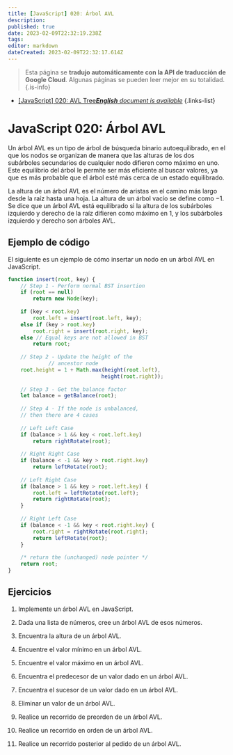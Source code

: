 ```yaml
---
title: [JavaScript] 020: Árbol AVL
description: 
published: true
date: 2023-02-09T22:32:19.238Z
tags: 
editor: markdown
dateCreated: 2023-02-09T22:32:17.614Z
---
```


> Esta página se **tradujo automáticamente con la API de traducción de Google Cloud**.
Algunas páginas se pueden leer mejor en su totalidad.{.is-info}



- [[JavaScript] 020: AVL Tree***English** document is available*](/en/Knowledge-base/Algorithm/javascript-020-avl-tree)
{.links-list}


# JavaScript 020: Árbol AVL

Un árbol AVL es un tipo de árbol de búsqueda binario autoequilibrado, en el que los nodos se organizan de manera que las alturas de los dos subárboles secundarios de cualquier nodo difieren como máximo en uno. Este equilibrio del árbol le permite ser más eficiente al buscar valores, ya que es más probable que el árbol esté más cerca de un estado equilibrado.

La altura de un árbol AVL es el número de aristas en el camino más largo desde la raíz hasta una hoja. La altura de un árbol vacío se define como −1. Se dice que un árbol AVL está equilibrado si la altura de los subárboles izquierdo y derecho de la raíz difieren como máximo en 1, y los subárboles izquierdo y derecho son árboles AVL.

## Ejemplo de código

El siguiente es un ejemplo de cómo insertar un nodo en un árbol AVL en JavaScript.

```javascript
function insert(root, key) { 
    // Step 1 - Perform normal BST insertion 
    if (root == null) 
        return new Node(key); 
  
    if (key < root.key) 
        root.left = insert(root.left, key); 
    else if (key > root.key) 
        root.right = insert(root.right, key); 
    else // Equal keys are not allowed in BST 
        return root; 
  
    // Step 2 - Update the height of the  
             // ancestor node 
    root.height = 1 + Math.max(height(root.left), 
                              height(root.right)); 
  
    // Step 3 - Get the balance factor 
    let balance = getBalance(root); 
  
    // Step 4 - If the node is unbalanced,  
    // then there are 4 cases 
  
    // Left Left Case 
    if (balance > 1 && key < root.left.key) 
        return rightRotate(root); 
  
    // Right Right Case 
    if (balance < -1 && key > root.right.key) 
        return leftRotate(root); 
  
    // Left Right Case 
    if (balance > 1 && key > root.left.key) { 
        root.left = leftRotate(root.left); 
        return rightRotate(root); 
    } 
  
    // Right Left Case 
    if (balance < -1 && key < root.right.key) { 
        root.right = rightRotate(root.right); 
        return leftRotate(root); 
    } 
  
    /* return the (unchanged) node pointer */
    return root; 
} 
```

## Ejercicios

1. Implemente un árbol AVL en JavaScript.

2. Dada una lista de números, cree un árbol AVL de esos números.

3. Encuentra la altura de un árbol AVL.

4. Encuentre el valor mínimo en un árbol AVL.

5. Encuentre el valor máximo en un árbol AVL.

6. Encuentra el predecesor de un valor dado en un árbol AVL.

7. Encuentra el sucesor de un valor dado en un árbol AVL.

8. Eliminar un valor de un árbol AVL.

9. Realice un recorrido de preorden de un árbol AVL.

10. Realice un recorrido en orden de un árbol AVL.

11. Realice un recorrido posterior al pedido de un árbol AVL.